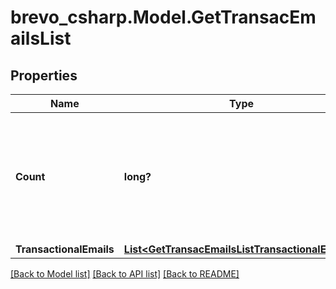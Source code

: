 # brevo_csharp.Model.GetTransacEmailsList
## Properties

Name | Type | Description | Notes
------------ | ------------- | ------------- | -------------
**Count** | **long?** | Total number of transactional emails available on your account according to the passed filter | [optional] 
**TransactionalEmails** | [**List&lt;GetTransacEmailsListTransactionalEmails&gt;**](GetTransacEmailsListTransactionalEmails.md) |  | [optional] 

[[Back to Model list]](../README.md#documentation-for-models) [[Back to API list]](../README.md#documentation-for-api-endpoints) [[Back to README]](../README.md)

